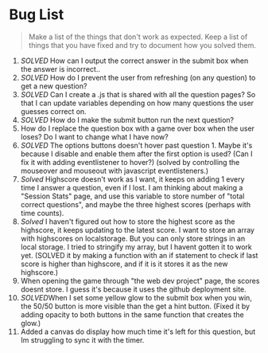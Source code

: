 # Bug List

> Make a list of the things that don't work as expected. Keep a list of things that you have fixed and try to document how you solved them.

1. *SOLVED* How can I output the correct answer in the submit box when the answer is incorrect..
2. *SOLVED* How do I prevent the user from refreshing (on any question) to get a new question?
3. *SOLVED* Can I create a .js that is shared with all the question pages? So that I can update variables depending on how many questions the user guesses correct on. 
4. *SOLVED* How do I make the submit button run the next question?
5. How do I replace the question box with a game over box when the user loses? Do I want to change what I have now?
6. *SOLVED* The options buttons doesn't hover past question 1. Maybe it's because I disable and enable them after the first option is used? (Can I fix it with adding eventlistener to hover?) (solved by controlling the mouseover and mouseout with javascript eventlisteners.)
7. *Solved* Highscore doesn't work as I want, it keeps on adding 1 every time I answer a question, even if I lost. I am thinking about making a "Session Stats" page, and use this variable to store number of "total correct questions", and maybe the three highest scores (perhaps with time counts). 
8. *Solved* I haven't figured out how to store the highest score as the highscore, it keeps updating to the latest score. I want to store an array with highscores on localstorage. But you can only store strings in an local storage. I tried to stringify my array, but I havent gotten it to work yet. (SOLVED it by making a function with an if statement to check if last score is higher than highscore, and if it is it stores it as the new highscore.)
9. When opening the game through "the web dev project" page, the scores doesnt store. I guess it's because it uses the github deployment site. 
10. *SOLVED*When I set some yellow glow to the submit box when you win, the 50/50 button is more visible than the get a hint button. (Fixed it by adding opacity to both buttons in the same function that creates the glow.)
11. Added a canvas do display how much time it's left for this question, but Im struggling to sync it with the timer. 